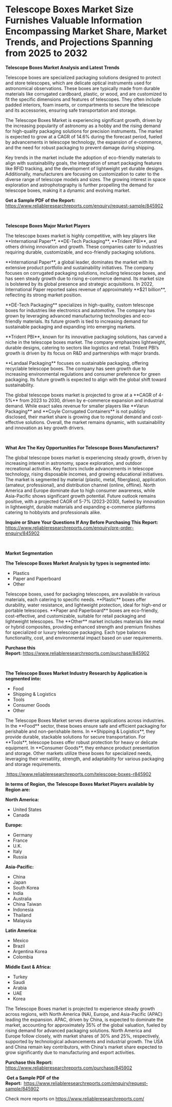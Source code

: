 <p><h1>Telescope Boxes Market Size Furnishes Valuable Information Encompassing Market Share, Market Trends, and Projections Spanning from 2025 to 2032</h1></p><p><strong>Telescope Boxes Market Analysis and Latest Trends</strong></p>
<p><p>Telescope boxes are specialized packaging solutions designed to protect and store telescopes, which are delicate optical instruments used for astronomical observations. These boxes are typically made from durable materials like corrugated cardboard, plastic, or wood, and are customized to fit the specific dimensions and features of telescopes. They often include padded interiors, foam inserts, or compartments to secure the telescope and its accessories, ensuring safe transportation and storage.</p><p>The Telescope Boxes Market is experiencing significant growth, driven by the increasing popularity of astronomy as a hobby and the rising demand for high-quality packaging solutions for precision instruments. The market is expected to grow at a CAGR of 14.6% during the forecast period, fueled by advancements in telescope technology, the expansion of e-commerce, and the need for robust packaging to prevent damage during shipping.</p><p>Key trends in the market include the adoption of eco-friendly materials to align with sustainability goals, the integration of smart packaging features like RFID tracking, and the development of lightweight yet durable designs. Additionally, manufacturers are focusing on customization to cater to the diverse range of telescope models and sizes. The growing interest in space exploration and astrophotography is further propelling the demand for telescope boxes, making it a dynamic and evolving market.</p></p>
<p><strong>Get a Sample PDF of the Report:&nbsp;</strong> <a href="https://www.reliableresearchreports.com/enquiry/request-sample/845902?utm_campaign=7&utm_medium=2&utm_source=Github&utm_content=ia&utm_term=29012025&utm_id=telescope-boxes">https://www.reliableresearchreports.com/enquiry/request-sample/845902</a></p>
<p>&nbsp;</p>
<p><strong>Telescope Boxes Major Market Players</strong></p>
<p><p>The telescope boxes market is highly competitive, with key players like **International Paper**, **DE-Tech Packaging**, **Trident PBI**, and others driving innovation and growth. These companies cater to industries requiring durable, customizable, and eco-friendly packaging solutions.</p><p>**International Paper**, a global leader, dominates the market with its extensive product portfolio and sustainability initiatives. The company focuses on corrugated packaging solutions, including telescope boxes, and has seen steady growth due to rising e-commerce demand. Its market size is bolstered by its global presence and strategic acquisitions. In 2022, International Paper reported sales revenue of approximately **$21 billion**, reflecting its strong market position.</p><p>**DE-Tech Packaging** specializes in high-quality, custom telescope boxes for industries like electronics and automotive. The company has grown by leveraging advanced manufacturing technologies and eco-friendly materials. Its future growth is tied to increasing demand for sustainable packaging and expanding into emerging markets.</p><p>**Trident PBI**, known for its innovative packaging solutions, has carved a niche in the telescope boxes market. The company emphasizes lightweight, durable designs, catering to sectors like logistics and retail. Trident PBI’s growth is driven by its focus on R&D and partnerships with major brands.</p><p>**Landaal Packaging** focuses on sustainable packaging, offering recyclable telescope boxes. The company has seen growth due to increasing environmental regulations and consumer preference for green packaging. Its future growth is expected to align with the global shift toward sustainability.</p><p>The global telescope boxes market is projected to grow at a **CAGR of 4-5%** from 2023 to 2030, driven by e-commerce expansion and industrial demand. While exact sales revenue for smaller players like **Varun Packaging** and **Coyle Corrugated Containers** is not publicly disclosed, their market share is growing due to regional demand and cost-effective solutions. Overall, the market remains dynamic, with sustainability and innovation as key growth drivers.</p></p>
<p>&nbsp;</p>
<p><strong>What Are The Key Opportunities For Telescope Boxes Manufacturers?</strong></p>
<p><p>The global telescope boxes market is experiencing steady growth, driven by increasing interest in astronomy, space exploration, and outdoor recreational activities. Key factors include advancements in telescope technology, rising disposable incomes, and growing educational initiatives. The market is segmented by material (plastic, metal, fiberglass), application (amateur, professional), and distribution channel (online, offline). North America and Europe dominate due to high consumer awareness, while Asia-Pacific shows significant growth potential. Future outlook remains positive, with a projected CAGR of 5-7% (2023-2030), fueled by innovation in lightweight, durable materials and expanding e-commerce platforms catering to hobbyists and professionals alike.</p></p>
<p><strong>Inquire or Share Your Questions If Any Before Purchasing This Report:</strong> <a href="https://www.reliableresearchreports.com/enquiry/pre-order-enquiry/845902?utm_campaign=7&utm_medium=2&utm_source=Github&utm_content=ia&utm_term=29012025&utm_id=telescope-boxes">https://www.reliableresearchreports.com/enquiry/pre-order-enquiry/845902</a></p>
<p>&nbsp;</p>
<p><strong>Market Segmentation</strong></p>
<p><strong>The Telescope Boxes Market Analysis by types is segmented into:</strong></p>
<p><ul><li>Plastics</li><li>Paper and Paperboard</li><li>Other</li></ul></p>
<p><p>Telescope boxes, used for packaging telescopes, are available in various materials, each catering to specific needs. **Plastic** boxes offer durability, water resistance, and lightweight protection, ideal for high-end or portable telescopes. **Paper and Paperboard** boxes are eco-friendly, cost-effective, and customizable, suitable for retail packaging and lightweight telescopes. The **Other** market includes materials like metal or hybrid composites, providing enhanced strength and premium finishes for specialized or luxury telescope packaging. Each type balances functionality, cost, and environmental impact based on user requirements.</p></p>
<p><strong>Purchase this Report:&nbsp;</strong><a href="https://www.reliableresearchreports.com/purchase/845902?utm_campaign=7&utm_medium=2&utm_source=Github&utm_content=ia&utm_term=29012025&utm_id=telescope-boxes">https://www.reliableresearchreports.com/purchase/845902</a></p>
<p>&nbsp;</p>
<p><strong>The Telescope Boxes Market Industry Research by Application is segmented into:</strong></p>
<p><ul><li>Food</li><li>Shipping & Logistics</li><li>Tools</li><li>Consumer Goods</li><li>Other</li></ul></p>
<p><p>The Telescope Boxes Market serves diverse applications across industries. In the **Food** sector, these boxes ensure safe and efficient packaging for perishable and non-perishable items. In **Shipping & Logistics**, they provide durable, stackable solutions for secure transportation. For **Tools**, telescope boxes offer robust protection for heavy or delicate equipment. In **Consumer Goods**, they enhance product presentation and storage. Other markets utilize these boxes for specialized needs, leveraging their versatility, strength, and adaptability for various packaging and storage requirements.</p></p>
<p><a href="https://www.reliableresearchreports.com/telescope-boxes-r845902?utm_campaign=7&utm_medium=2&utm_source=Github&utm_content=ia&utm_term=29012025&utm_id=telescope-boxes">&nbsp;https://www.reliableresearchreports.com/telescope-boxes-r845902</a></p>
<p><strong>In terms of Region, the Telescope Boxes Market Players available by Region are:</strong></p>
<p>
    <p> <strong> North America: </strong>
        <ul>
            <li>United States</li>
            <li>Canada</li>
        </ul>
        </p> 
    <p> <strong> Europe: </strong>
        <ul>
            <li>Germany</li>
            <li>France</li>
            <li>U.K.</li>
            <li>Italy</li>
            <li>Russia</li>
        </ul>
        </p> 
    <p> <strong> Asia-Pacific: </strong>
        <ul>
            <li>China</li>
            <li>Japan</li>
            <li>South Korea</li>
            <li>India</li>
            <li>Australia</li>
            <li>China Taiwan</li>
            <li>Indonesia</li>
            <li>Thailand</li>
            <li>Malaysia</li>
        </ul>
        </p> 
    <p> <strong> Latin America: </strong>
        <ul>
            <li>Mexico</li>
            <li>Brazil</li>
            <li>Argentina Korea</li>
            <li>Colombia</li>
        </ul>
        </p> 
    <p> <strong> Middle East & Africa: </strong>
        <ul>
            <li>Turkey</li>
            <li>Saudi</li>
            <li>Arabia</li>
            <li>UAE</li>
            <li>Korea</li>
        </ul>
    </p>
    </p>
<p><p>The Telescope Boxes market is projected to experience steady growth across regions, with North America (NA), Europe, and Asia-Pacific (APAC) leading the expansion. APAC, driven by China, is expected to dominate the market, accounting for approximately 35% of the global valuation, fueled by rising demand for advanced packaging solutions. North America and Europe follow closely, with market shares of 30% and 25%, respectively, supported by technological advancements and industrial growth. The USA and China remain key contributors, with China's market share expected to grow significantly due to manufacturing and export activities.</p></p>
<p><strong>Purchase this Report: </strong><a href="https://www.reliableresearchreports.com/purchase/845902?utm_campaign=7&utm_medium=2&utm_source=Github&utm_content=ia&utm_term=29012025&utm_id=telescope-boxes">https://www.reliableresearchreports.com/purchase/845902</a></p>
<p>&nbsp;<strong>Get a Sample PDF of the Report:&nbsp;&nbsp;</strong><a href="https://www.reliableresearchreports.com/enquiry/request-sample/845902?utm_campaign=7&utm_medium=2&utm_source=Github&utm_content=ia&utm_term=29012025&utm_id=telescope-boxes">https://www.reliableresearchreports.com/enquiry/request-sample/845902</a></p>
<p><strong></strong></p>
<p>Check more reports on <a href="https://www.reliableresearchreports.com/?utm_campaign=7&utm_medium=2&utm_source=Github&utm_content=ia&utm_term=29012025&utm_id=telescope-boxes">https://www.reliableresearchreports.com/</a></p>